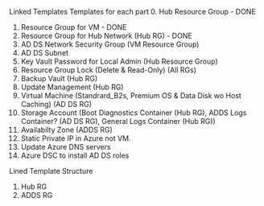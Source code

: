 Linked Templates
Templates for each part
0. Hub Resource Group - DONE
1. Resource Group for VM - DONE
1. Resource Group for Hub Network (Hub RG) - DONE
2. AD DS Network Security Group (VM Resource Group) 
3. AD DS Subnet
4. Key Vault Password for Local Admin (Hub Resource Group)
5. Resource Group Lock (Delete & Read-Only) (All RGs)
6. Backup Vault (Hub RG)
7. Update Management (Hub RG)
8. Virtual Machine (Standrard_B2s, Premium OS & Data Disk wo Host Caching) (AD DS RG)
9. Storage Account (Boot Diagnostics Container (Hub RG), ADDS Logs Container? (AD DS RG), General Logs Container (Hub RG)) 
10. Availabilty Zone (ADDS RG)
11. Static Private IP in Azure not VM.
12. Update Azure DNS servers
13. Azure DSC to install AD DS roles





Lined Template Structure

1. Hub RG
2. ADDS RG
